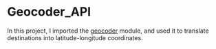# Geocoder_API
In this project, I imported the [geocoder](https://geocoder.readthedocs.io/providers/ArcGIS.html#geocoding) module, and used it to translate destinations into latitude-longitude coordinates.
